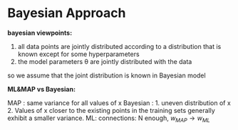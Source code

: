 # Bayesian Approach
**bayesian viewpoints:**
1. all data points are jointly distributed according to a distribution that is known except for some hyperparameters
2. the model parameters θ are jointly distributed with the data

so we assume that the joint distribution is known in Bayesian model

**ML&MAP vs Bayesian:**

MAP : same variance for all values of x
Bayesian : 
	1. uneven distribution of x
	2. Values of x closer to the existing points in the training sets generally exhibit a smaller variance.
ML:
connections:
	N enough, $w_{M A P} \rightarrow w_{M L}$











